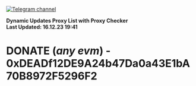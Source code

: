 [![Telegram channel](https://img.shields.io/endpoint?url=https://runkit.io/damiankrawczyk/telegram-badge/branches/master?url=https://t.me/n4z4v0d)](https://t.me/n4z4v0d) 

**Dynamic Updates Proxy List with Proxy Checker**  
**Last Updated: 16.12.23 19:41**

# DONATE (_any evm_) - 0xDEADf12DE9A24b47Da0a43E1bA70B8972F5296F2
